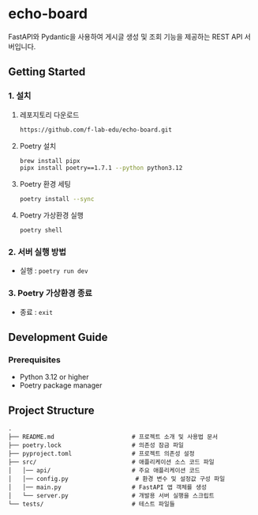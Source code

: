 # echo-board

FastAPI와 Pydantic을 사용하여 게시글 생성 및 조회 기능을 제공하는 REST API 서버입니다.


## Getting Started

### 1. 설치

1. 레포지토리 다운로드
   ```bash
   https://github.com/f-lab-edu/echo-board.git
   ```

2. Poetry 설치
   ```bash
   brew install pipx
   pipx install poetry==1.7.1 --python python3.12
   ```
3. Poetry 환경 세팅
   ```bash
   poetry install --sync
   ```
4. Poetry 가상환경 실행
   ```bash
   poetry shell
   ```

### 2. 서버 실행 방법
- 실행 : `poetry run dev`
  
### 3. Poetry 가상환경 종료
- 종료 : `exit`


## Development Guide
### Prerequisites
* Python 3.12 or higher
* Poetry package manager

## Project Structure
```
.
├── README.md                      # 프로젝트 소개 및 사용법 문서
├── poetry.lock                    # 의존성 잠금 파일
├── pyproject.toml                 # 프로젝트 의존성 설정
├── src/                           # 애플리케이션 소스 코드 파일
│   │── api/                       # 주요 애플리케이션 코드
│   │── config.py                   # 환경 변수 및 설정값 구성 파일
│   │── main.py                    # FastAPI 앱 객체를 생성
│   └── server.py                  # 개발용 서버 실행을 스크립트
└── tests/                         # 테스트 파일들
```
